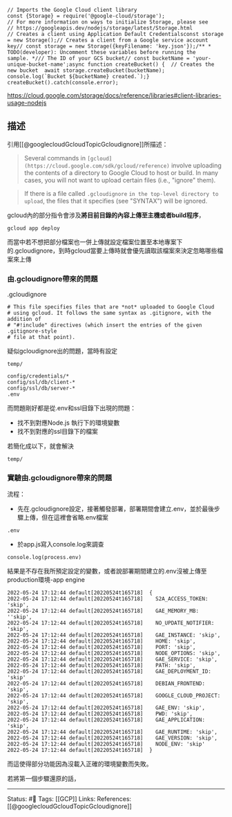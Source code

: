 


```
// Imports the Google Cloud client library
const {Storage} = require('@google-cloud/storage');
// For more information on ways to initialize Storage, please see
// https://googleapis.dev/nodejs/storage/latest/Storage.html
// Creates a client using Application Default Credentialsconst storage = new Storage();// Creates a client from a Google service account key// const storage = new Storage({keyFilename: 'key.json'});/** * TODO(developer): Uncomment these variables before running the sample. */// The ID of your GCS bucket// const bucketName = 'your-unique-bucket-name';async function createBucket() {  // Creates the new bucket  await storage.createBucket(bucketName);  console.log(`Bucket ${bucketName} created.`);}
createBucket().catch(console.error);
```

https://cloud.google.com/storage/docs/reference/libraries#client-libraries-usage-nodejs
## 描述
引用[[@googlecloudGcloudTopicGcloudignore]]所描述：

> Several commands in `[gcloud](https://cloud.google.com/sdk/gcloud/reference)` involve uploading the contents of a directory to Google Cloud to host or build. In many cases, you will not want to upload certain files (i.e., "ignore" them).

> If there is a file called `.gcloudignore` `in the top-level directory to upload`, the files that it specifies (see "SYNTAX") will be ignored.

gcloud內的部分指令會涉及**將目前目錄的內容上傳至主機或者build程序**，
```
gcloud app deploy 
```

而當中若不想把部分檔案也一併上傳就設定檔案位置至本地專案下的.gcloudignore，到時gcloud當要上傳時就會優先讀取該檔案來決定忽略哪些檔案來上傳

### 由.gcloudignore帶來的問題


.gcloudignore
```
# This file specifies files that are *not* uploaded to Google Cloud
# using gcloud. It follows the same syntax as .gitignore, with the addition of
# "#!include" directives (which insert the entries of the given .gitignore-style
# file at that point).
```


疑似gcloudignore出的問題，當時有設定
```
temp/

config/credentials/*
config/ssl/db/client-*
config/ssl/db/server-*
.env 
```

而問題剛好都是從.env和ssl目錄下出現的問題：
- 找不到對應Node.js 執行下的環境變數
- 找不到對應的ssl目錄下的檔案

若簡化成以下，就會解決
```
temp/
```

### 實驗由.gcloudignore帶來的問題
流程：
- 先在.gcloudignore設定，接著觸發部署，部署期間會建立.env，並於最後步驟上傳，但在這裡會省略.env檔案
```
.env
```

- 於app.js寫入console.log來調查
```
console.log(process.env)
```

結果是不存在我所預定設定的變數，或者說部署期間建立的.env沒被上傳至production環境-app engine
```
2022-05-24 17:12:44 default[20220524t165718]  {
2022-05-24 17:12:44 default[20220524t165718]    S2A_ACCESS_TOKEN: 'skip',
2022-05-24 17:12:44 default[20220524t165718]    GAE_MEMORY_MB: ''skip',
2022-05-24 17:12:44 default[20220524t165718]    NO_UPDATE_NOTIFIER: 'skip',
2022-05-24 17:12:44 default[20220524t165718]    GAE_INSTANCE: 'skip',
2022-05-24 17:12:44 default[20220524t165718]    HOME: 'skip',
2022-05-24 17:12:44 default[20220524t165718]    PORT: 'skip',
2022-05-24 17:12:44 default[20220524t165718]    NODE_OPTIONS: 'skip',
2022-05-24 17:12:44 default[20220524t165718]    GAE_SERVICE: 'skip',
2022-05-24 17:12:44 default[20220524t165718]    PATH: 'skip',
2022-05-24 17:12:44 default[20220524t165718]    GAE_DEPLOYMENT_ID: 'skip'
2022-05-24 17:12:44 default[20220524t165718]    DEBIAN_FRONTEND: 'skip',
2022-05-24 17:12:44 default[20220524t165718]    GOOGLE_CLOUD_PROJECT: 'skip',
2022-05-24 17:12:44 default[20220524t165718]    GAE_ENV: 'skip',
2022-05-24 17:12:44 default[20220524t165718]    PWD: 'skip',
2022-05-24 17:12:44 default[20220524t165718]    GAE_APPLICATION: 'skip',
2022-05-24 17:12:44 default[20220524t165718]    GAE_RUNTIME: 'skip',
2022-05-24 17:12:44 default[20220524t165718]    GAE_VERSION: 'skip',
2022-05-24 17:12:44 default[20220524t165718]    NODE_ENV: 'skip'
2022-05-24 17:12:44 default[20220524t165718]  }
```

而這使得部分功能因為沒載入正確的環境變數而失敗。

若將第一個步驟還原的話，

---
Status: #🌱 
Tags:
[[GCP]] 
Links:
References:
[[@googlecloudGcloudTopicGcloudignore]]